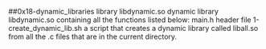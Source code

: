 ##0x18-dynamic_libraries
library libdynamic.so dynamic library libdynamic.so containing all the functions listed below:
main.h header file
1-create_dynamic_lib.sh a script that creates a dynamic library called liball.so from all the .c files that are in the current directory.
